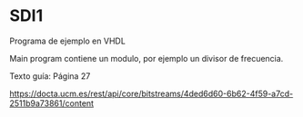 # SDI1

Programa de ejemplo en VHDL

Main program contiene un modulo, por ejemplo un divisor de frecuencia.

Texto guía: Página 27

https://docta.ucm.es/rest/api/core/bitstreams/4ded6d60-6b62-4f59-a7cd-2511b9a73861/content

